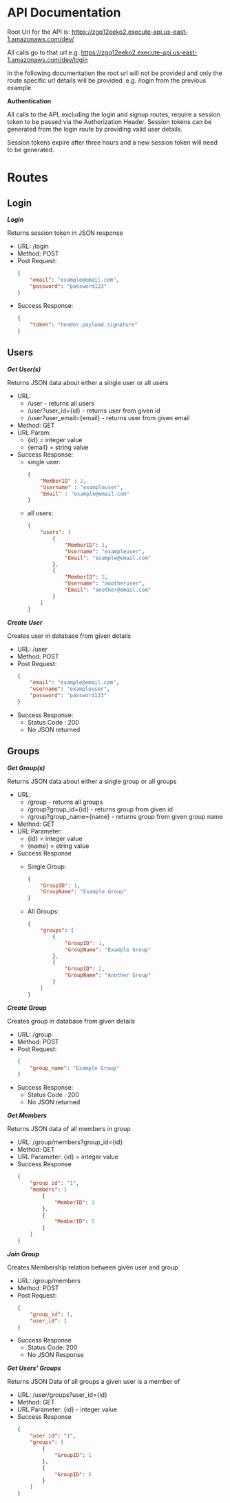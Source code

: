 # API Documentation

Root Url for the API is: https://zgq12eeko2.execute-api.us-east-1.amazonaws.com/dev/

All calls go to that url e.g. https://zgq12eeko2.execute-api.us-east-1.amazonaws.com/dev/login

In the following documentation the root url will not be provided and only the route specific url details will be provided. e.g. /login from the previous example

**Authentication**

All calls to the API, excluding the login and signup routes, require a session token to be passed via the Authorization Header. Session tokens can be generated from the login route by providing valid user details. 

Session tokens expire after three hours and a new session token will need to be generated.

# Routes

**Login**
--
***Login***

Returns session token in JSON response
* URL: /login
* Method: POST
* Post Request:
    ```json
    {
        "email": "example@email.com",
        "password": "password123"
    }
    ```
* Success Response:
    ```json
    {
        "token": "header.payload.signature"
    }
    ```

**Users**
--
***Get User(s)***

Returns JSON data about either a single user or all users

* URL: 
    * /user - returns all users
    * /user?user_id={id} - returns user from given id
    * /user?user_email={email} - returns user from given email
* Method: GET
* URL Param: 
    * {id} = integer value
    * {email} = string value
* Success Response:
    * single user:
        ```json 
        {
            "MemberID" : 2,
            "Username" : "exampleuser",
            "Email" : "example@email.com"
        } 
        ```
    * all users:
        ```json
        {
            "users": [
                {
                    "MemberID": 1,
                    "Username": "exampleuser",
                    "Email": "example@email.com"
                },
                {
                    "MemberID": 2,
                    "Username": "anotheruser",
                    "Email": "another@email.com"
                }
            ]
        }
        ```

***Create User***

Creates user in database from given details
* URL: /user
* Method: POST
* Post Request:
    ```json
    {
        "email": "example@email.com",
        "username": "exampleuser",
        "password": "password123"
    }
    ```
* Success Response: 
    * Status Code : 200
    * No JSON returned

**Groups**
--

***Get Group(s)***

Returns JSON data about either a single group or all groups
* URL: 
    * /group - returns all groups
    * /group?group_id={id} - returns group from given id
    * /group?group_name={name} - returns group from given group name
* Method: GET
* URL Parameter: 
    * {id} = integer value
    * {name} = string value
* Success Response
    *   Single Group:
        ```json 
        { 
            "GroupID": 1, 
            "GroupName": "Example Group" 
        } 
        ```

    *   All Groups:

        ```json
        {
            "groups": [ 
                { 
                    "GroupID": 1, 
                    "GroupName": "Example Group" 
                }, 
                {
                    "GroupID": 2, 
                    "GroupName": "Another Group" 
                } 
            ]
        }
        ```
***Create Group***

Creates group in database from given details
* URL: /group
* Method: POST
* Post Request:
    ```json
    {
        "group_name": "Example Group"
    }
    ```
* Success Response: 
    * Status Code : 200
    * No JSON returned

***Get Members***

Returns JSON data of all members in group
* URL: /group/members?group_id={id}
* Method: GET
* URL Parameter: {id} = integer value
* Success Response
    ```json
    {
        "group id": "1",
        "members": [
            {
                "MemberID": 1
            },
            {
                "MemberID": 5
            }
        ]
    }
    ```

***Join Group***

Creates Membership relation between given user and group
* URL: /group/members
* Method: POST
* Post Request:
    ```json
    {
        "group_id": 1,
        "user_id": 1
    }
    ```
* Success Response
    * Status Code: 200
    * No JSON Response

***Get Users' Groups***

Returns JSON Data of all groups a given user is a member of
* URL: /user/groups?user_id={id}
* Method: GET
* URL Parameter: {id} - integer value
* Success Response
    ```json
    {
        "user id": "1",
        "groups": [
            {
                "GroupID": 1
            },
            {
                "GroupID": 5
            }
        ]
    }
    ```
